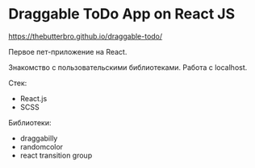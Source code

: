 # Draggable ToDo App on React JS

https://thebutterbro.github.io/draggable-todo/

Первое пет-приложение на React. 

Знакомство с пользовательскими библиотеками. Работа с localhost.

Стек: 
 - React.js
 - SCSS
 
 Библиотеки: 
 - draggabilly
 - randomcolor
 - react transition group
